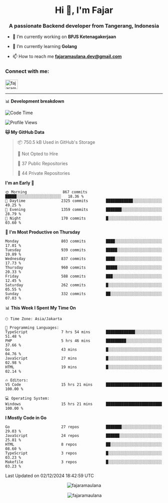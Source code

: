 <h1 align="center">Hi 👋, I'm Fajar</h1>
<h3 align="center">A passionate Backend developer from Tangerang, Indonesia</h3>

<!-- <p align="left"> <img src="https://komarev.com/ghpvc/?username=fajaramaulana&label=Profile%20views&color=0e75b6&style=flat" alt="fajaramaulana" /> </p> -->

- 🔭 I’m currently working on **BPJS Ketenagakerjaan**

- 🌱 I’m currently learning **Golang**

- 📫 How to reach me **fajaramaulana.dev@gmail.com**

<h3 align="left">Connect with me:</h3>
<p align="left">
<a href="https://linkedin.com/in/fajar-agus-maulana-73533a180/" target="blank"><img align="center" src="https://raw.githubusercontent.com/rahuldkjain/github-profile-readme-generator/master/src/images/icons/Social/linked-in-alt.svg" alt="fajaramaulana" height="30" width="40" /></a>
</p>

-------

📊 **Development breakdown**
<!--START_SECTION:waka-->
![Code Time](http://img.shields.io/badge/Code%20Time-2%2C485%20hrs%2044%20mins-blue)

![Profile Views](http://img.shields.io/badge/Profile%20Views-0-blue)

**🐱 My GitHub Data** 

> 📦 750.5 kB Used in GitHub's Storage 
 > 
> 🚫 Not Opted to Hire
 > 
> 📜 37 Public Repositories 
 > 
> 🔑 44 Private Repositories 
 > 
**I'm an Early 🐤** 

```text
🌞 Morning                867 commits         █████░░░░░░░░░░░░░░░░░░░░   18.36 % 
🌆 Daytime                2325 commits        ████████████░░░░░░░░░░░░░   49.25 % 
🌃 Evening                1359 commits        ███████░░░░░░░░░░░░░░░░░░   28.79 % 
🌙 Night                  170 commits         █░░░░░░░░░░░░░░░░░░░░░░░░   03.60 % 
```
📅 **I'm Most Productive on Thursday** 

```text
Monday                   803 commits         ████░░░░░░░░░░░░░░░░░░░░░   17.01 % 
Tuesday                  939 commits         █████░░░░░░░░░░░░░░░░░░░░   19.89 % 
Wednesday                837 commits         ████░░░░░░░░░░░░░░░░░░░░░   17.73 % 
Thursday                 960 commits         █████░░░░░░░░░░░░░░░░░░░░   20.33 % 
Friday                   588 commits         ███░░░░░░░░░░░░░░░░░░░░░░   12.45 % 
Saturday                 262 commits         █░░░░░░░░░░░░░░░░░░░░░░░░   05.55 % 
Sunday                   332 commits         ██░░░░░░░░░░░░░░░░░░░░░░░   07.03 % 
```


📊 **This Week I Spent My Time On** 

```text
🕑︎ Time Zone: Asia/Jakarta

💬 Programming Languages: 
TypeScript               7 hrs 54 mins       █████████████░░░░░░░░░░░░   51.48 % 
PHP                      5 hrs 46 mins       █████████░░░░░░░░░░░░░░░░   37.66 % 
Go                       43 mins             █░░░░░░░░░░░░░░░░░░░░░░░░   04.76 % 
JavaScript               27 mins             █░░░░░░░░░░░░░░░░░░░░░░░░   02.98 % 
HTML                     19 mins             █░░░░░░░░░░░░░░░░░░░░░░░░   02.14 % 

🔥 Editors: 
VS Code                  15 hrs 21 mins      █████████████████████████   100.00 % 

💻 Operating System: 
Windows                  15 hrs 21 mins      █████████████████████████   100.00 % 
```

**I Mostly Code in Go** 

```text
Go                       27 repos            ███████░░░░░░░░░░░░░░░░░░   29.03 % 
JavaScript               24 repos            ██████░░░░░░░░░░░░░░░░░░░   25.81 % 
HTML                     8 repos             ██░░░░░░░░░░░░░░░░░░░░░░░   08.60 % 
TypeScript               3 repos             █░░░░░░░░░░░░░░░░░░░░░░░░   03.23 % 
Makefile                 3 repos             █░░░░░░░░░░░░░░░░░░░░░░░░   03.23 % 
```




 Last Updated on 02/12/2024 18:42:59 UTC
<!--END_SECTION:waka-->
<p align="center"><img align="center" src="https://github-readme-stats.vercel.app/api/top-langs?username=fajaramaulana&show_icons=true&locale=en&layout=compact" alt="fajaramaulana" /></p>

<p align="center">&nbsp;<img align="center" src="https://github-readme-stats.vercel.app/api?username=fajaramaulana&show_icons=true&locale=en" alt="fajaramaulana" /></p>
